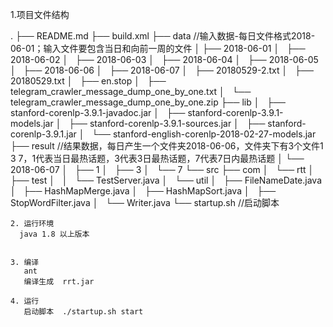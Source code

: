 1.项目文件结构

.
├── README.md
├── build.xml
├── data                                           //输入数据-每日文件格式2018-06-01；输入文件要包含当日和向前一周的文件
│   ├── 2018-06-01
│   ├── 2018-06-02
│   ├── 2018-06-03
│   ├── 2018-06-04
│   ├── 2018-06-05
│   ├── 2018-06-06
│   ├── 2018-06-07
│   ├── 20180529-2.txt
│   ├── 20180529.txt
│   ├── en.stop
│   ├── telegram_crawler_message_dump_one_by_one.txt
│   └── telegram_crawler_message_dump_one_by_one.zip
├── lib
│   ├── stanford-corenlp-3.9.1-javadoc.jar
│   ├── stanford-corenlp-3.9.1-models.jar
│   ├── stanford-corenlp-3.9.1-sources.jar
│   ├── stanford-corenlp-3.9.1.jar
│   └── stanford-english-corenlp-2018-02-27-models.jar
├── result             //结果数据，每日产生一个文件夹2018-06-06，文件夹下有3个文件1 3 7，1代表当日最热话题，3代表3日最热话题，7代表7日内最热话题
│   └── 2018-06-07
│       ├── 1
│       ├── 3
│       └── 7
└── src
    ├── com
    │   └── rtt
    │       ├── test
    │       │   └── TestServer.java
    │       └── util
    │           ├── FileNameDate.java
    │           ├── HashMapMerge.java
    │           ├── HashMapSort.java
    │           ├── StopWordFilter.java
    │           └── Writer.java
    └── startup.sh  //启动脚本
    
    
    
    
    2. 运行环境  
      java 1.8 以上版本
      
      
    3. 编译
       ant  
       编译生成  rrt.jar
       
    4. 运行  
       启动脚本  ./startup.sh start
